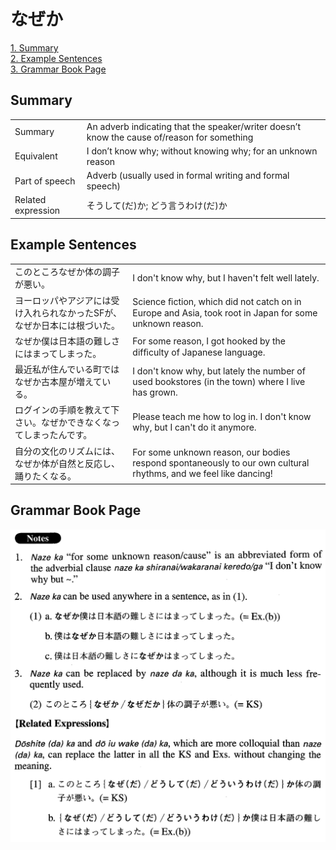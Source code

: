 # なぜか

[1. Summary](#summary)<br>
[2. Example Sentences](#example-sentences)<br>
[3. Grammar Book Page](#grammar-book-page)<br>


## Summary

<table><tr>   <td>Summary</td>   <td>An adverb indicating that the speaker/writer doesn’t know the cause of/reason for something</td></tr><tr>   <td>Equivalent</td>   <td>I don’t know why; without knowing why; for an unknown reason</td></tr><tr>   <td>Part of speech</td>   <td>Adverb (usually used in formal writing and formal speech)</td></tr><tr>   <td>Related expression</td>   <td>そうして(だ)か; どう言うわけ(だ)か</td></tr></table>

## Example Sentences

<table><tr>   <td>このところなぜか体の調子が悪い。</td>   <td>I don't know why, but I haven't felt well lately.</td></tr><tr>   <td>ヨーロッパやアジアには受け入れられなかったSFが、なぜか日本には根づいた。</td>   <td>Science ﬁction, which did not catch on in Europe and Asia, took root in Japan for some unknown reason.</td></tr><tr>   <td>なぜか僕は日本語の難しさにはまってしまった。</td>   <td>For some reason, I got hooked by the difﬁculty of Japanese language.</td></tr><tr>   <td>最近私が住んでいる町ではなぜか古本屋が増えている。</td>   <td>I don't know why, but lately the number of used bookstores (in the town) where I live has grown.</td></tr><tr>   <td>ログインの手順を教えて下さい。なぜかできなくなってしまったんです。</td>   <td>Please teach me how to log in. I don't know why, but I can't do it anymore.</td></tr><tr>   <td>自分の文化のリズムには、なぜか体が自然と反応し、踊りたくなる。</td>   <td>For some unknown reason, our bodies respond spontaneously to our own cultural rhythms, and we feel like dancing!</td></tr></table>

## Grammar Book Page

![](../img/Advancedなぜか.png)

